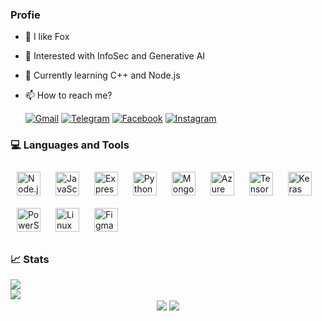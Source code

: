 ### Profie

- 🦊 I like Fox
- 👀 Interested with InfoSec and Generative AI
- 🌱 Currently learning C++ and Node.js
- 📫 How to reach me?

  [![Gmail](https://img.shields.io/badge/gmail-D14836?style=for-the-badge&logo=gmail&logoColor=white)](mailto:stonycat.maru@gmail.com)
  [![Telegram](https://img.shields.io/badge/telegram-0088cc?style=for-the-badge&logo=telegram&logoColor=white)](https://t.me/oc_dark)
  [![Facebook](https://img.shields.io/badge/facebook-3b5998?style=for-the-badge&logo=facebook&logoColor=white)](https://www.facebook.com/blackneko.404)
  [![Instagram](https://img.shields.io/badge/instagram-000000?style=for-the-badge&logo=instagram&logoColor=white)](https://instagram.com/nekoneko_maru_)
     

### 💻 Languages and Tools

<div align="left">
    <a href="https://nodejs.org/" target="_blank"><img height="38" style="margin: 10px;" src="https://profilinator.rishav.dev/skills-assets/nodejs-original-wordmark.svg" alt="Node.js" height="50" /></a>
    <a href="https://www.javascript.com/" target="_blank"><img height="38" style="margin: 10px;" src="https://profilinator.rishav.dev/skills-assets/javascript-original.svg" alt="JavaScript" height="50" /></a>
    <a href="https://expressjs.com/" target="_blank"><img height="38" style="margin: 10px;" src="https://profilinator.rishav.dev/skills-assets/express-original-wordmark.svg" alt="Express.js" height="50" /></a>
    <a href="https://www.python.org/" target="_blank"><img height="38" style="margin: 10px;" src="https://profilinator.rishav.dev/skills-assets/python-original.svg" alt="Python" height="50" /></a>
    <a href="https://www.mongodb.com/" target="_blank"><img height="38" style="margin: 10px;" src="https://profilinator.rishav.dev/skills-assets/mongodb-original-wordmark.svg" alt="MongoDB" height="50" /></a>
    <a href="https://azure.microsoft.com/en-in/" target="_blank"><img height="38" style="margin: 10px;" src="https://profilinator.rishav.dev/skills-assets/microsoft_azure-icon.svg" alt="Azure" height="50" /></a>
    <a href="https://www.tensorflow.org/" target="_blank"><img height="38" style="margin: 10px;" src="https://profilinator.rishav.dev/skills-assets/tensorflow-icon.svg" alt="TensorFlow" height="50" /></a>
    <a href="https://keras.io/" target="_blank"><img height="38" style="margin: 10px;" src="https://profilinator.rishav.dev/skills-assets/keras.png" alt="Keras" height="50" /></a>
    <a href="https://docs.microsoft.com/en-us/powershell/" target="_blank"><img height="38" style="margin: 10px;" src="https://profilinator.rishav.dev/skills-assets/powershell.png" alt="PowerShell" height="50" /></a>
    <a href="https://www.linux.org/" target="_blank"><img height="38" style="margin: 10px;" src="https://profilinator.rishav.dev/skills-assets/linux-original.svg" alt="Linux" height="50" /></a>
    <a href="https://www.figma.com/" target="_blank"><img height="38" style="margin: 10px;" src="https://profilinator.rishav.dev/skills-assets/figma-icon.svg" alt="Figma" height="50" /></a>
</div>


### 📈 Stats
<div align="left">
    <img src="https://github-readme-stats.vercel.app/api?username=offensive-cat&show_icons=true&count_private=true&hide_border=true&theme=transparent&text_color=d9d9d9&title_color=ffffff" align="center" />
</div>
<div align="left">
    <img src="https://github-readme-stats.vercel.app/api/top-langs/?username=offensive-cat&hide_border=true&layout=compact&theme=transparent&text_color=d9d9d9&title_color=ffffff" align="center" />
</div>

<div align="center">
    <img src="https://komarev.com/ghpvc/?username=offensive-cat&&style=flat-square" align="center" />
    <a href="https://www.buymeacoffee.com/ofn.cat" target="_blank" style="display: inline-block;"><img src="https://img.shields.io/badge/Donate-Buy%20Me%20A%20Coffee-orange.svg?style=flat-square&logo=buymeacoffee" align="center" /></a>
</div>

<!--[![Top Langs](https://github-readme-stats.vercel.app/api/top-langs/?username=offensive-cat&count_private=true&theme=discord_old_blurple&hide=html,php,blade&layout=compact)](https://github.com/anuraghazra/github-readme-stats)-->
